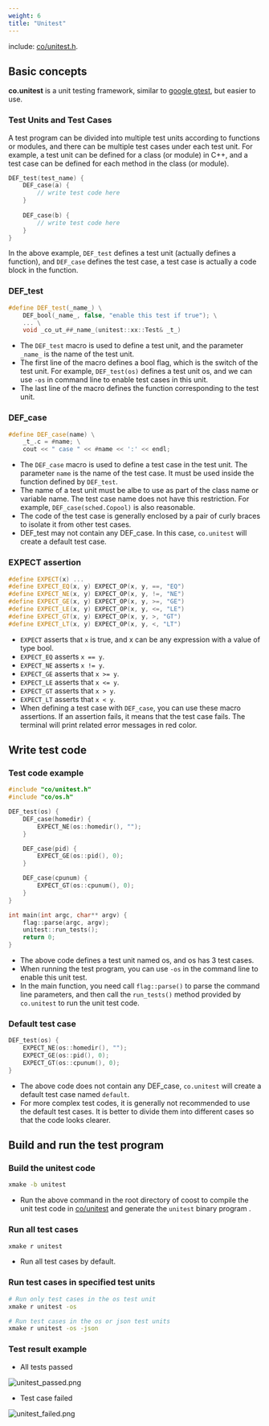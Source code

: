 ```yaml
---
weight: 6
title: "Unitest"
---
```


include: [co/unitest.h](https://github.com/idealvin/coost/blob/master/include/co/unitest.h).


## Basic concepts


**co.unitest** is a unit testing framework, similar to [google gtest](https://github.com/google/googletest), but easier to use. 




### Test Units and Test Cases


A test program can be divided into multiple test units according to functions or modules, and there can be multiple test cases under each test unit. For example, a test unit can be defined for a class (or module) in C++, and a test case can be defined for each method in the class (or module). 

```cpp
DEF_test(test_name) {
    DEF_case(a) {
        // write test code here
    }
    
    DEF_case(b) {
        // write test code here
    }
}
```

In the above example, `DEF_test` defines a test unit (actually defines a function), and `DEF_case` defines the test case, a test case is actually a code block in the function.




### DEF_test


```cpp
#define DEF_test(_name_) \
    DEF_bool(_name_, false, "enable this test if true"); \
    ... \
    void _co_ut_##_name_(unitest::xx::Test& _t_)
```

- The `DEF_test` macro is used to define a test unit, and the parameter `_name_` is the name of the test unit.
- The first line of the macro defines a bool flag, which is the switch of the test unit. For example, `DEF_test(os)` defines a test unit os, and we can use `-os` in command line to enable test cases in this unit.
- The last line of the macro defines the function corresponding to the test unit.





### DEF_case

```cpp
#define DEF_case(name) \
    _t_.c = #name; \
    cout << " case " << #name << ':' << endl;
```

- The `DEF_case` macro is used to define a test case in the test unit. The parameter `name` is the name of the test case. It must be used inside the function defined by `DEF_test`.
- The name of a test unit must be albe to use as part of the class name or variable name. The test case name does not have this restriction. For example, `DEF_case(sched.Copool)` is also reasonable.
- The code of the test case is generally enclosed by a pair of curly braces to isolate it from other test cases.
- DEF_test may not contain any DEF_case. In this case, `co.unitest` will create a default test case.





### EXPECT assertion

```cpp
#define EXPECT(x) ...
#define EXPECT_EQ(x, y) EXPECT_OP(x, y, ==, "EQ")
#define EXPECT_NE(x, y) EXPECT_OP(x, y, !=, "NE")
#define EXPECT_GE(x, y) EXPECT_OP(x, y, >=, "GE")
#define EXPECT_LE(x, y) EXPECT_OP(x, y, <=, "LE")
#define EXPECT_GT(x, y) EXPECT_OP(x, y, >, "GT")
#define EXPECT_LT(x, y) EXPECT_OP(x, y, <, "LT")
```


- `EXPECT` asserts that `x` is true, and x can be any expression with a value of type bool.
- `EXPECT_EQ` asserts `x == y`.
- `EXPECT_NE` asserts `x != y`.
- `EXPECT_GE` asserts that `x >= y`.
- `EXPECT_LE` asserts that `x <= y`.
- `EXPECT_GT` asserts that `x > y`.
- `EXPECT_LT` asserts that `x < y`.
- When defining a test case with `DEF_case`, you can use these macro assertions. If an assertion fails, it means that the test case fails. The terminal will print related error messages in red color.




## Write test code


### Test code example

```cpp
#include "co/unitest.h"
#include "co/os.h"

DEF_test(os) {
    DEF_case(homedir) {
        EXPECT_NE(os::homedir(), "");
    }

    DEF_case(pid) {
        EXPECT_GE(os::pid(), 0);
    }

    DEF_case(cpunum) {
        EXPECT_GT(os::cpunum(), 0);
    }
}

int main(int argc, char** argv) {
    flag::parse(argc, argv);
    unitest::run_tests();
    return 0;
}
```

- The above code defines a test unit named os, and os has 3 test cases.
- When running the test program, you can use `-os` in the command line to enable this unit test.
- In the main function, you need call `flag::parse()` to parse the command line parameters, and then call the `run_tests()` method provided by `co.unitest` to run the unit test code.



### Default test case


```cpp
DEF_test(os) {
    EXPECT_NE(os::homedir(), "");
    EXPECT_GE(os::pid(), 0);
    EXPECT_GT(os::cpunum(), 0);
}
```

- The above code does not contain any DEF_case, `co.unitest` will create a default test case named `default`.
- For more complex test codes, it is generally not recommended to use the default test cases. It is better to divide them into different cases so that the code looks clearer.




## Build and run the test program

### Build the unitest code

```bash
xmake -b unitest
```

- Run the above command in the root directory of coost to compile the unit test code in [co/unitest](https://github.com/idealvin/coost/tree/master/unitest) and generate the `unitest` binary program .



### Run all test cases

```bash
xmake r unitest
```

- Run all test cases by default.


### Run test cases in specified test units


```bash
# Run only test cases in the os test unit
xmake r unitest -os

# Run test cases in the os or json test units
xmake r unitest -os -json
```




### Test result example

- All tests passed

![unitest_passed.png](/images/unitest_passed.png)


- Test case failed

![unitest_failed.png](/images/unitest_failed.png)
